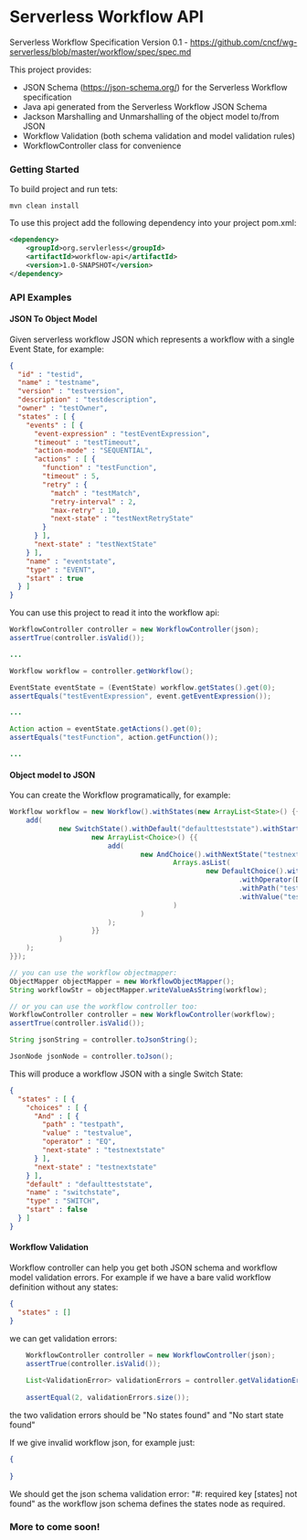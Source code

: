 # Serverless Workflow API

Serverless Workflow Specification Version 0.1 - https://github.com/cncf/wg-serverless/blob/master/workflow/spec/spec.md

This project provides:

* JSON Schema (https://json-schema.org/) for the Serverless Workflow specification
* Java api generated from the Serverless Workflow JSON Schema
* Jackson Marshalling and Unmarshalling of the object model to/from JSON
* Workflow Validation (both schema validation and model validation rules)
* WorkflowController class for convenience


### Getting Started

To build project and run tets:

```
mvn clean install
```

To use this project add the following dependency into your project pom.xml:

```xml
<dependency>
    <groupId>org.servlerless</groupId>
    <artifactId>workflow-api</artifactId>
    <version>1.0-SNAPSHOT</version>
</dependency>
```

### API Examples

#### JSON To Object Model
Given serverless workflow JSON which represents a workflow with a single Event State, for example:

```json
{
  "id" : "testid",
  "name" : "testname",
  "version" : "testversion",
  "description" : "testdescription",
  "owner" : "testOwner",
  "states" : [ {
    "events" : [ {
      "event-expression" : "testEventExpression",
      "timeout" : "testTimeout",
      "action-mode" : "SEQUENTIAL",
      "actions" : [ {
        "function" : "testFunction",
        "timeout" : 5,
        "retry" : {
          "match" : "testMatch",
          "retry-interval" : 2,
          "max-retry" : 10,
          "next-state" : "testNextRetryState"
        }
      } ],
      "next-state" : "testNextState"
    } ],
    "name" : "eventstate",
    "type" : "EVENT",
    "start" : true
  } ]
}

```

You can use this project to read it into the workflow api:

```java
WorkflowController controller = new WorkflowController(json);
assertTrue(controller.isValid());

...

Workflow workflow = controller.getWorkflow();

EventState eventState = (EventState) workflow.getStates().get(0);
assertEquals("testEventExpression", event.getEventExpression());

...

Action action = eventState.getActions().get(0);
assertEquals("testFunction", action.getFunction());

...

```

#### Object model to JSON

You can create the Workflow programatically, for example:

```java
Workflow workflow = new Workflow().withStates(new ArrayList<State>() {{
    add(
            new SwitchState().withDefault("defaultteststate").withStart(false).withChoices(
                    new ArrayList<Choice>() {{
                        add(
                                new AndChoice().withNextState("testnextstate").withAnd(
                                        Arrays.asList(
                                                new DefaultChoice().withNextState("testnextstate")
                                                        .withOperator(DefaultChoice.Operator.EQ)
                                                        .withPath("testpath")
                                                        .withValue("testvalue")
                                        )
                                )
                        );
                    }}
            )
    );
}});

// you can use the workflow objectmapper:
ObjectMapper objectMapper = new WorkflowObjectMapper();
String workflowStr = objectMapper.writeValueAsString(workflow);

// or you can use the workflow controller too:
WorkflowController controller = new WorkflowController(workflow);
assertTrue(controller.isValid());

String jsonString = controller.toJsonString();

JsonNode jsonNode = controller.toJson();

```
This will produce a workflow JSON with a single Switch State:

```json
{
  "states" : [ {
    "choices" : [ {
      "And" : [ {
        "path" : "testpath",
        "value" : "testvalue",
        "operator" : "EQ",
        "next-state" : "testnextstate"
      } ],
      "next-state" : "testnextstate"
    } ],
    "default" : "defaultteststate",
    "name" : "switchstate",
    "type" : "SWITCH",
    "start" : false
  } ]
}
```

#### Workflow Validation
Workflow controller can help you get both JSON schema and workflow model validation errors. 
For example if we have a bare valid workflow definition without any states:

```json
{
  "states" : []
}
```

we can get validation errors:

```java
    WorkflowController controller = new WorkflowController(json);
    assertTrue(controller.isValid());
    
    List<ValidationError> validationErrors = controller.getValidationErrors();
    
    assertEqual(2, validationErrors.size());
```

the two validation errors should be "No states found" and "No start state found"

If we give invalid workflow json, for example just:

```json
{
  
}
```
We should get the json schema validation error: "#: required key [states] not found"
as the workflow json schema defines the states node as required. 

### More to come soon!